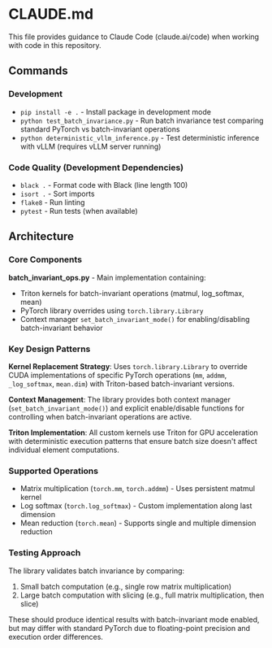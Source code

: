 # CLAUDE.md

This file provides guidance to Claude Code (claude.ai/code) when working with code in this repository.

## Commands

### Development
- `pip install -e .` - Install package in development mode
- `python test_batch_invariance.py` - Run batch invariance test comparing standard PyTorch vs batch-invariant operations
- `python deterministic_vllm_inference.py` - Test deterministic inference with vLLM (requires vLLM server running)

### Code Quality (Development Dependencies)
- `black .` - Format code with Black (line length 100)
- `isort .` - Sort imports
- `flake8` - Run linting
- `pytest` - Run tests (when available)

## Architecture

### Core Components

**batch_invariant_ops.py** - Main implementation containing:
- Triton kernels for batch-invariant operations (matmul, log_softmax, mean)
- PyTorch library overrides using `torch.library.Library`
- Context manager `set_batch_invariant_mode()` for enabling/disabling batch-invariant behavior

### Key Design Patterns

**Kernel Replacement Strategy**: Uses `torch.library.Library` to override CUDA implementations of specific PyTorch operations (`mm`, `addmm`, `_log_softmax`, `mean.dim`) with Triton-based batch-invariant versions.

**Context Management**: The library provides both context manager (`set_batch_invariant_mode()`) and explicit enable/disable functions for controlling when batch-invariant operations are active.

**Triton Implementation**: All custom kernels use Triton for GPU acceleration with deterministic execution patterns that ensure batch size doesn't affect individual element computations.

### Supported Operations
- Matrix multiplication (`torch.mm`, `torch.addmm`) - Uses persistent matmul kernel
- Log softmax (`torch.log_softmax`) - Custom implementation along last dimension
- Mean reduction (`torch.mean`) - Supports single and multiple dimension reduction

### Testing Approach
The library validates batch invariance by comparing:
1. Small batch computation (e.g., single row matrix multiplication)
2. Large batch computation with slicing (e.g., full matrix multiplication, then slice)

These should produce identical results with batch-invariant mode enabled, but may differ with standard PyTorch due to floating-point precision and execution order differences.